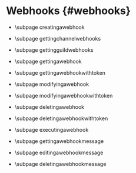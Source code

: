 Webhooks {#webhooks}
============
* \subpage creatingawebhook

* \subpage gettingchannelwebhooks

* \subpage gettingguildwebhooks

* \subpage gettingawebhook

* \subpage gettingawebhookwithtoken

* \subpage modifyingawebhook

* \subpage modifyingawebhookwithtoken

* \subpage deletingawebhook

* \subpage deletingawebhookwithtoken

* \subpage executingawebhook

* \subpage gettingawebhookmessage

* \subpage editingawebhookmessage

* \subpage deletingawebhookmessage